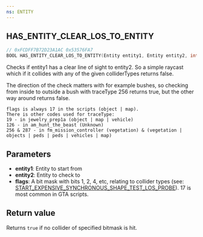 ```yaml
---
ns: ENTITY
---
```

## HAS_ENTITY_CLEAR_LOS_TO_ENTITY

```c
// 0xFCDFF7B72D23A1AC 0x53576FA7
BOOL HAS_ENTITY_CLEAR_LOS_TO_ENTITY(Entity entity1, Entity entity2, int flags);
```

Checks if entity1 has a clear line of sight to entity2. So a simple raycast which if it collides with any of the given colliderTypes returns false.

The direction of the check matters with for example bushes, so checking from inside to outside a bush with traceType 256 returns true, but the other way around returns false.

```
flags is always 17 in the scripts (object | map).
There is other codes used for traceType:
19 - in jewelry_prep1a (object | map | vehicle)
126 - in am_hunt_the_beast (Unknown)
256 & 287 - in fm_mission_controller (vegetation) & (vegetation | objects | peds | peds | vehicles | map)
```

## Parameters
* **entity1**: Entity to start from
* **entity2**: Entity to check to
* **flags**: A bit mask with bits 1, 2, 4, etc, relating to collider types (see: [START_EXPENSIVE_SYNCHRONOUS_SHAPE_TEST_LOS_PROBE](#_0x377906D8A31E5586)). 17 is most common in GTA scripts.

## Return value
Returns `true` if no collider of specified bitmask is hit.
